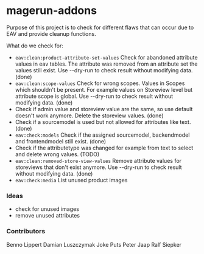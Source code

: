 # magerun-addons

Purpose of this project is to check for different flaws that can occur due to EAV and provide cleanup functions.

What do we check for:
* `eav:clean:product-attribute-set-values` Check for abandoned attribute values in eav tables. The attribute was removed from an attribute set the values still exist. Use --dry-run to check result without modifying data. (done)
* `eav:clean:scope-values` Check for wrong scopes. Values in Scopes which shouldn't be present. For example values on Storeview level but attribute scope is global. Use --dry-run to check result without modifying data. (done)
* Check if admin value and storeview value are the same, so use default doesn't work anymore. Delete the storeview values. (done)
* Check if a sourcemodel is used but not allowed for attributes like text. (done)
* `eav:check:models` Check if the assigned sourcemodel, backendmodel and frontendmodel still exist. (done)
* Check if the attributetype was changed for example from text to select and delete wrong values. (TODO)
* `eav:clean:removed-store-view-values` Remove attribute values for storeviews that don't exist anymore. Use --dry-run to check result without modifying data. (done)
* `eav:check:media` List unused product images

### Ideas

* check for unused images
* remove unused attributes

### Contributors
Benno Lippert
Damian Luszczymak
Joke  Puts
Peter Jaap
Ralf Siepker
